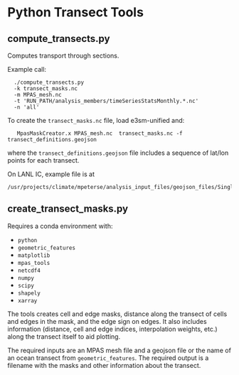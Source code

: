 # Python Transect Tools

## compute_transects.py

Computes transport through sections.

Example call:
```
  ./compute_transects.py
  -k transect_masks.nc
  -m MPAS_mesh.nc
  -t 'RUN_PATH/analysis_members/timeSeriesStatsMonthly.*.nc'
  -n 'all'
```
To create the `transect_masks.nc` file, load e3sm-unified and:
```
   MpasMaskCreator.x MPAS_mesh.nc  transect_masks.nc -f transect_definitions.geojson
```
where the `transect_definitions.geojson` file includes a sequence of lat/lon
points for each transect.

On LANL IC, example file is at
```
/usr/projects/climate/mpeterse/analysis_input_files/geojson_files/SingleRegionAtlanticWTransportTransects.geojson
```

## create_transect_masks.py

Requires a conda environment with:
* `python`
* `geometric_features`
* `matplotlib`
* `mpas_tools`
* `netcdf4`
* `numpy`
* `scipy`
* `shapely`
* `xarray`

The tools creates cell and edge masks, distance along the transect of cells
and edges in the mask, and the edge sign on edges.  It also includes
information (distance, cell and edge indices, interpolation weights, etc.)
along the transect itself to aid plotting.

The required inputs are an MPAS mesh file and a geojson file or the name of an
ocean transect from `geometric_features`.  The required output is a filename
with the masks and other information about the transect.



